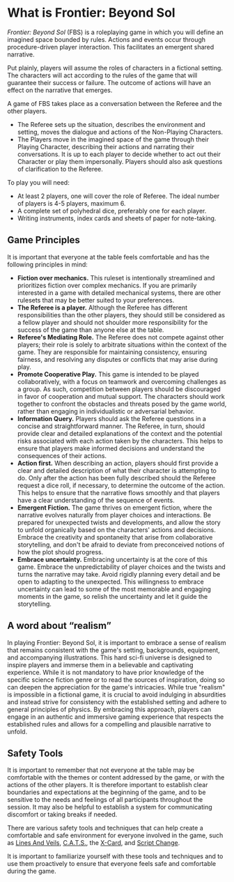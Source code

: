 # What is Frontier: Beyond Sol

_Frontier: Beyond Sol_ (FBS) is a roleplaying game in which you will define an imagined space bounded by rules. Actions and events occur through procedure-driven player interaction. This facilitates an emergent shared narrative.

Put plainly, players will assume the roles of characters in a fictional setting. The characters will act according to the rules of the game that will guarantee their success or failure. The outcome of actions will have an effect on the narrative that emerges.

A game of FBS takes place as a conversation between the Referee and the other players.

- The Referee sets up the situation, describes the environment and setting, moves the dialogue and actions of the Non-Playing Characters.
- The Players move in the imagined space of the game through their Playing Character, describing their actions and narrating their conversations. It is up to each player to decide whether to act out their Character or play them impersonally. Players should also ask questions of clarification to the Referee.

To play you will need:

- At least 2 players, one will cover the role of Referee. The ideal number of players is 4-5 players, maximum 6.
- A complete set of polyhedral dice, preferably one for each player.
- Writing instruments, index cards and sheets of paper for note-taking.

## Game Principles

It is important that everyone at the table feels comfortable and has the following principles in mind:

- **Fiction over mechanics.** This ruleset is intentionally streamlined and prioritizes fiction over complex mechanics. If you are primarily interested in a game with detailed mechanical systems, there are other rulesets that may be better suited to your preferences.
- **The Referee is a player.** Although the Referee has different responsibilities than the other players, they should still be considered as a fellow player and should not shoulder more responsibility for the success of the game than anyone else at the table.
- **Referee's Mediating Role.** The Referee does not compete against other players; their role is solely to arbitrate situations within the context of the game. They are responsible for maintaining consistency, ensuring fairness, and resolving any disputes or conflicts that may arise during play.
- **Promote Cooperative Play.** This game is intended to be played collaboratively, with a focus on teamwork and overcoming challenges as a group. As such, competition between players should be discouraged in favor of cooperation and mutual support. The characters should work together to confront the obstacles and threats posed by the game world, rather than engaging in individualistic or adversarial behavior.
- **Information Query.** Players should ask the Referee questions in a concise and straightforward manner. The Referee, in turn, should provide clear and detailed explanations of the context and the potential risks associated with each action taken by the characters. This helps to ensure that players make informed decisions and understand the consequences of their actions.
- **Action first.** When describing an action, players should first provide a clear and detailed description of what their character is attempting to do. Only after the action has been fully described should the Referee request a dice roll, if necessary, to determine the outcome of the action. This helps to ensure that the narrative flows smoothly and that players have a clear understanding of the sequence of events.
- **Emergent Fiction.** The game thrives on emergent fiction, where the narrative evolves naturally from player choices and interactions. Be prepared for unexpected twists and developments, and allow the story to unfold organically based on the characters' actions and decisions. Embrace the creativity and spontaneity that arise from collaborative storytelling, and don't be afraid to deviate from preconceived notions of how the plot should progress.
- **Embrace uncertainty.** Embracing uncertainty is at the core of this game. Embrace the unpredictability of player choices and the twists and turns the narrative may take. Avoid rigidly planning every detail and be open to adapting to the unexpected. This willingness to embrace uncertainty can lead to some of the most memorable and engaging moments in the game, so relish the uncertainty and let it guide the storytelling.

## A word about “realism”

In playing Frontier: Beyond Sol, it is important to embrace a sense of realism that remains consistent with the game's setting, backgrounds, equipment, and accompanying illustrations. This hard sci-fi universe is designed to inspire players and immerse them in a believable and captivating experience. While it is not mandatory to have prior knowledge of the specific science fiction genre or to read the sources of inspiration, doing so can deepen the appreciation for the game's intricacies. While true "realism" is impossible in a fictional game, it is crucial to avoid indulging in absurdities and instead strive for consistency with the established setting and adhere to general principles of physics. By embracing this approach, players can engage in an authentic and immersive gaming experience that respects the established rules and allows for a compelling and plausible narrative to unfold.

## Safety Tools

It is important to remember that not everyone at the table may be comfortable with the themes or content addressed by the game, or with the actions of the other players. It is therefore important to establish clear boundaries and expectations at the beginning of the game, and to be sensitive to the needs and feelings of all participants throughout the session. It may also be helpful to establish a system for communicating discomfort or taking breaks if needed.

There are various safety tools and techniques that can help create a comfortable and safe environment for everyone involved in the game, such as [Lines And Veils](https://rpg.stackexchange.com/questions/30906/what-do-the-terms-lines-and-veils-mean), [C.A.T.S.](http://proleary.com/2016/04/25/the-cats-method-a-story-telling-game-opening-ritual/), the [X-Card](https://docs.google.com/document/d/1SB0jsx34bWHZWbnNIVVuMjhDkrdFGo1_hSC2BWPlI3A/edit?usp=sharing), and [Script Change](https://briebeau.com/thoughty/script-change/).

It is important to familiarize yourself with these tools and techniques and to use them proactively to ensure that everyone feels safe and comfortable during the game.

